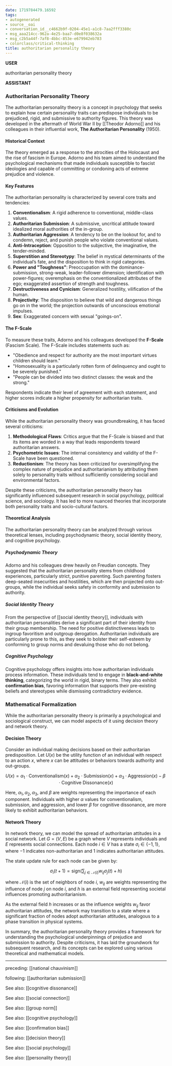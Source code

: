 ```yaml
---
date: 1719784479.16592
tags:
- autogenerated
- source__oai
- conversation_id__c4662b9f-0204-45e1-a1c8-7aa2fff3380c
- msg_aaa214cc-962a-4e25-baa7-d0e8f038632a
- msg_c2b5a44f-7af8-4bbc-853e-e679942eb783
- colorclass/critical-thinking
title: authoritarian personality theory
---
```


**USER**

authoritarian personality theory


**ASSISTANT**

### Authoritarian Personality Theory

The authoritarian personality theory is a concept in psychology that seeks to explain how certain personality traits can predispose individuals to be prejudiced, rigid, and submissive to authority figures. This theory was developed in the aftermath of World War II by [[Theodor Adorno]] and his colleagues in their influential work, **The Authoritarian Personality** (1950).

#### Historical Context

The theory emerged as a response to the atrocities of the Holocaust and the rise of fascism in Europe. Adorno and his team aimed to understand the psychological mechanisms that made individuals susceptible to fascist ideologies and capable of committing or condoning acts of extreme prejudice and violence.

#### Key Features

The authoritarian personality is characterized by several core traits and tendencies:

1. **Conventionalism**: A rigid adherence to conventional, middle-class values.
2. **Authoritarian Submission**: A submissive, uncritical attitude toward idealized moral authorities of the in-group.
3. **Authoritarian Aggression**: A tendency to be on the lookout for, and to condemn, reject, and punish people who violate conventional values.
4. **Anti-Intraception**: Opposition to the subjective, the imaginative, the tender-minded.
5. **Superstition and Stereotypy**: The belief in mystical determinants of the individual’s fate, and the disposition to think in rigid categories.
6. **Power and "Toughness"**: Preoccupation with the dominance-submission, strong-weak, leader-follower dimension; identification with power-figures; overemphasis on the conventionalized attributes of the ego; exaggerated assertion of strength and toughness.
7. **Destructiveness and Cynicism**: Generalized hostility, vilification of the human.
8. **Projectivity**: The disposition to believe that wild and dangerous things go on in the world; the projection outwards of unconscious emotional impulses.
9. **Sex**: Exaggerated concern with sexual "goings-on".

#### The F-Scale

To measure these traits, Adorno and his colleagues developed the **F-Scale** (Fascism Scale). The F-Scale includes statements such as:

- "Obedience and respect for authority are the most important virtues children should learn."
- "Homosexuality is a particularly rotten form of delinquency and ought to be severely punished."
- "People can be divided into two distinct classes: the weak and the strong."

Respondents indicate their level of agreement with each statement, and higher scores indicate a higher propensity for authoritarian traits.

#### Criticisms and Evolution

While the authoritarian personality theory was groundbreaking, it has faced several criticisms:

1. **Methodological Flaws**: Critics argue that the F-Scale is biased and that its items are worded in a way that leads respondents toward authoritarian answers.
2. **Psychometric Issues**: The internal consistency and validity of the F-Scale have been questioned.
3. **Reductionism**: The theory has been criticized for oversimplifying the complex nature of prejudice and authoritarianism by attributing them solely to personality traits without sufficiently considering social and environmental factors.

Despite these criticisms, the authoritarian personality theory has significantly influenced subsequent research in social psychology, political science, and sociology. It has led to more nuanced theories that incorporate both personality traits and socio-cultural factors.

#### Theoretical Analysis

The authoritarian personality theory can be analyzed through various theoretical lenses, including psychodynamic theory, social identity theory, and cognitive psychology.

##### Psychodynamic Theory

Adorno and his colleagues drew heavily on Freudian concepts. They suggested that the authoritarian personality stems from childhood experiences, particularly strict, punitive parenting. Such parenting fosters deep-seated insecurities and hostilities, which are then projected onto out-groups, while the individual seeks safety in conformity and submission to authority.

##### Social Identity Theory

From the perspective of [[social identity theory]], individuals with authoritarian personalities derive a significant part of their identity from their group membership. The need for positive distinctiveness leads to ingroup favoritism and outgroup derogation. Authoritarian individuals are particularly prone to this, as they seek to bolster their self-esteem by conforming to group norms and devaluing those who do not belong.

##### Cognitive Psychology

Cognitive psychology offers insights into how authoritarian individuals process information. These individuals tend to engage in **black-and-white thinking**, categorizing the world in rigid, binary terms. They also exhibit **confirmation bias**, favoring information that supports their pre-existing beliefs and stereotypes while dismissing contradictory evidence.

### Mathematical Formalization

While the authoritarian personality theory is primarily a psychological and sociological construct, we can model aspects of it using decision theory and network theory.

#### Decision Theory

Consider an individual making decisions based on their authoritarian predisposition. Let $U(x)$ be the utility function of an individual with respect to an action $x$, where $x$ can be attitudes or behaviors towards authority and out-groups.

$$
U(x) = \alpha_1 \cdot \text{Conventionalism}(x) + \alpha_2 \cdot \text{Submission}(x) + \alpha_3 \cdot \text{Aggression}(x) - \beta \cdot \text{Cognitive Dissonance}(x)
$$

Here, $\alpha_1, \alpha_2, \alpha_3$, and $\beta$ are weights representing the importance of each component. Individuals with higher $\alpha$ values for conventionalism, submission, and aggression, and lower $\beta$ for cognitive dissonance, are more likely to exhibit authoritarian behaviors.

#### Network Theory

In network theory, we can model the spread of authoritarian attitudes in a social network. Let $G = (V, E)$ be a graph where $V$ represents individuals and $E$ represents social connections. Each node $i \in V$ has a state $\sigma_i \in \{-1, 1\}$, where $-1$ indicates non-authoritarian and $1$ indicates authoritarian attitudes.

The state update rule for each node can be given by:

$$
\sigma_i(t+1) = \text{sign}\left(\sum_{j \in \mathcal{N}(i)} w_{ij} \sigma_j(t) + h \right)
$$

where $\mathcal{N}(i)$ is the set of neighbors of node $i$, $w_{ij}$ are weights representing the influence of node $j$ on node $i$, and $h$ is an external field representing societal influences promoting authoritarianism.

As the external field $h$ increases or as the influence weights $w_{ij}$ favor authoritarian attitudes, the network may transition to a state where a significant fraction of nodes adopt authoritarian attitudes, analogous to a phase transition in physical systems.

In summary, the authoritarian personality theory provides a framework for understanding the psychological underpinnings of prejudice and submission to authority. Despite criticisms, it has laid the groundwork for subsequent research, and its concepts can be explored using various theoretical and mathematical models.


---

preceding: [[national chauvinism]]  


following: [[authoritarian submission]]

See also: [[cognitive dissonance]]


See also: [[social connection]]


See also: [[group norm]]


See also: [[cognitive psychology]]


See also: [[confirmation bias]]


See also: [[decision theory]]


See also: [[social psychology]]


See also: [[personality theory]]
